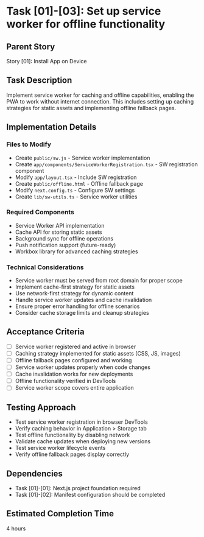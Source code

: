 # Task [01]-[03]: Set up service worker for offline functionality

## Parent Story

Story [01]: Install App on Device

## Task Description

Implement service worker for caching and offline capabilities, enabling the PWA to work without
internet connection. This includes setting up caching strategies for static assets and implementing
offline fallback pages.

## Implementation Details

### Files to Modify

- Create `public/sw.js` - Service worker implementation
- Create `app/components/ServiceWorkerRegistration.tsx` - SW registration component
- Modify `app/layout.tsx` - Include SW registration
- Create `public/offline.html` - Offline fallback page
- Modify `next.config.ts` - Configure SW settings
- Create `lib/sw-utils.ts` - Service worker utilities

### Required Components

- Service Worker API implementation
- Cache API for storing static assets
- Background sync for offline operations
- Push notification support (future-ready)
- Workbox library for advanced caching strategies

### Technical Considerations

- Service worker must be served from root domain for proper scope
- Implement cache-first strategy for static assets
- Use network-first strategy for dynamic content
- Handle service worker updates and cache invalidation
- Ensure proper error handling for offline scenarios
- Consider cache storage limits and cleanup strategies

## Acceptance Criteria

- [ ] Service worker registered and active in browser
- [ ] Caching strategy implemented for static assets (CSS, JS, images)
- [ ] Offline fallback pages configured and working
- [ ] Service worker updates properly when code changes
- [ ] Cache invalidation works for new deployments
- [ ] Offline functionality verified in DevTools
- [ ] Service worker scope covers entire application

## Testing Approach

- Test service worker registration in browser DevTools
- Verify caching behavior in Application > Storage tab
- Test offline functionality by disabling network
- Validate cache updates when deploying new versions
- Test service worker lifecycle events
- Verify offline fallback pages display correctly

## Dependencies

- Task [01]-[01]: Next.js project foundation required
- Task [01]-[02]: Manifest configuration should be completed

## Estimated Completion Time

4 hours
